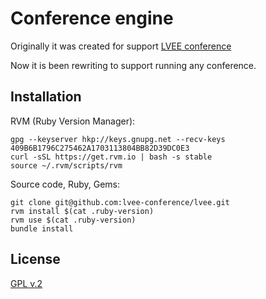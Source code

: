 Conference engine
=========

Originally it was created for support [LVEE conference](http://lvee.org)

Now it is been rewriting to support running any conference.


Installation
------------

RVM (Ruby Version Manager):

    gpg --keyserver hkp://keys.gnupg.net --recv-keys 409B6B1796C275462A1703113804BB82D39DC0E3
    curl -sSL https://get.rvm.io | bash -s stable
    source ~/.rvm/scripts/rvm

Source code, Ruby, Gems:

    git clone git@github.com:lvee-conference/lvee.git
    rvm install $(cat .ruby-version)
    rvm use $(cat .ruby-version)
    bundle install


License
------------

[GPL v.2](https://gnu.org/licenses/old-licenses/gpl-2.0-standalone.html)
